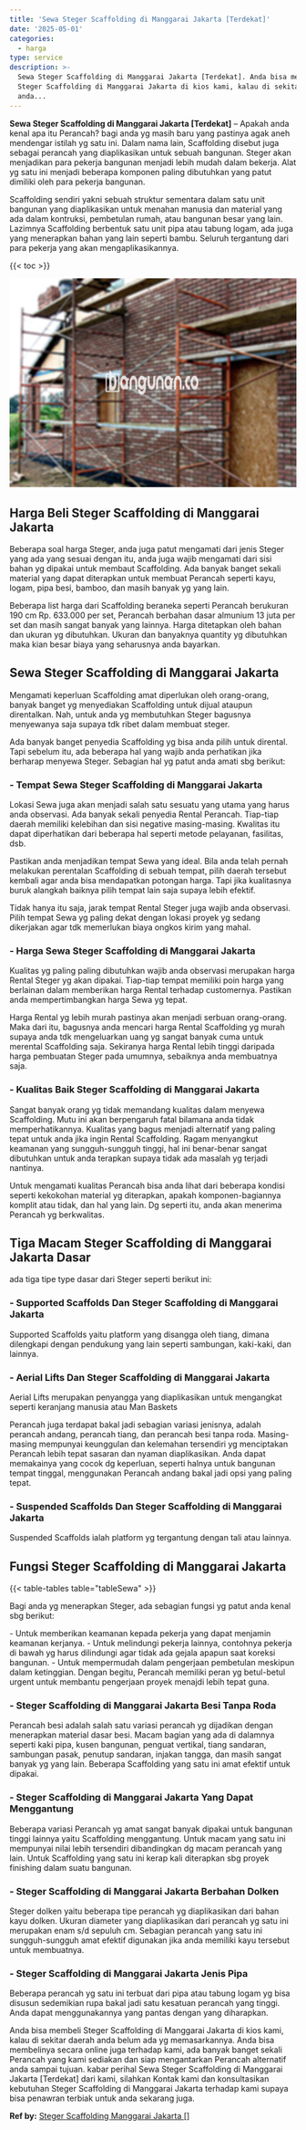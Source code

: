 ```yaml
---
title: 'Sewa Steger Scaffolding di Manggarai Jakarta [Terdekat]'
date: '2025-05-01'
categories:
  - harga
type: service
description: >-
  Sewa Steger Scaffolding di Manggarai Jakarta [Terdekat]. Anda bisa membeli
  Steger Scaffolding di Manggarai Jakarta di kios kami, kalau di sekitar daerah
  anda...
---
```


**Sewa Steger Scaffolding di Manggarai Jakarta \[Terdekat\]** – Apakah anda kenal apa itu Perancah? bagi anda yg masih baru yang pastinya agak aneh mendengar istilah yg satu ini. Dalam nama lain, Scaffolding disebut juga sebagai perancah yang diaplikasikan untuk sebuah bangunan. Steger akan menjadikan para pekerja bangunan menjadi lebih mudah dalam bekerja. Alat yg satu ini menjadi beberapa komponen paling dibutuhkan yang patut dimiliki oleh para pekerja bangunan.

Scaffolding sendiri yakni sebuah struktur sementara dalam satu unit bangunan yang diaplikasikan untuk menahan manusia dan material yang ada dalam kontruksi, pembetulan rumah, atau bangunan besar yang lain. Lazimnya Scaffolding berbentuk satu unit pipa atau tabung logam, ada juga yang menerapkan bahan yang lain seperti bambu. Seluruh tergantung dari para pekerja yang akan mengaplikasikannya.

{{< toc >}}

![Sewa Steger Scaffolding di Manggarai Jakarta [Terdekat]](/images/sewa-scaffolding-steger-20.png)

## Harga Beli Steger Scaffolding di Manggarai Jakarta

Beberapa soal harga Steger, anda juga patut mengamati dari jenis Steger yang ada yang sesuai dengan itu, anda juga wajib mengamati dari sisi bahan yg dipakai untuk membaut Scaffolding. Ada banyak banget sekali material yang dapat diterapkan untuk membuat Perancah seperti kayu, logam, pipa besi, bamboo, dan masih banyak yg yang lain.

Beberapa list harga dari Scaffolding beraneka seperti Perancah berukuran 190 cm Rp. 633.000 per set, Perancah berbahan dasar almunium 13 juta per set dan masih sangat banyak yang lainnya. Harga ditetapkan oleh bahan dan ukuran yg dibutuhkan. Ukuran dan banyaknya quantity yg dibutuhkan maka kian besar biaya yang seharusnya anda bayarkan.

## Sewa Steger Scaffolding di Manggarai Jakarta

Mengamati keperluan Scaffolding amat diperlukan oleh orang-orang, banyak banget yg menyediakan Scaffolding untuk dijual ataupun direntalkan. Nah, untuk anda yg membutuhkan Steger bagusnya menyewanya saja supaya tdk ribet dalam membuat steger.

Ada banyak banget penyedia Scaffolding yg bisa anda pilih untuk dirental. Tapi sebelum itu, ada beberapa hal yang wajib anda perhatikan jika berharap menyewa Steger. Sebagian hal yg patut anda amati sbg berikut:

### \- Tempat Sewa Steger Scaffolding di Manggarai Jakarta

Lokasi Sewa juga akan menjadi salah satu sesuatu yang utama yang harus anda observasi. Ada banyak sekali penyedia Rental Perancah. Tiap-tiap daerah memiliki kelebihan dan sisi negative masing-masing. Kwalitas itu dapat diperhatikan dari beberapa hal seperti metode pelayanan, fasilitas, dsb.

Pastikan anda menjadikan tempat Sewa yang ideal. Bila anda telah pernah melakukan perentalan Scaffolding di sebuah tempat, pilih daerah tersebut kembali agar anda bisa mendapatkan potongan harga. Tapi jika kualitasnya buruk alangkah baiknya pilih tempat lain saja supaya lebih efektif.

Tidak hanya itu saja, jarak tempat Rental Steger juga wajib anda observasi. Pilih tempat Sewa yg paling dekat dengan lokasi proyek yg sedang dikerjakan agar tdk memerlukan biaya ongkos kirim yang mahal.

### \- Harga Sewa Steger Scaffolding di Manggarai Jakarta

Kualitas yg paling paling dibutuhkan wajib anda observasi merupakan harga Rental Steger yg akan dipakai. Tiap-tiap tempat memiliki poin harga yang berlainan dalam memberikan harga Rental terhadap customernya. Pastikan anda mempertimbangkan harga Sewa yg tepat.

Harga Rental yg lebih murah pastinya akan menjadi serbuan orang-orang. Maka dari itu, bagusnya anda mencari harga Rental Scaffolding yg murah supaya anda tdk mengeluarkan uang yg sangat banyak cuma untuk merental Scaffolding saja. Sekiranya harga Rental lebih tinggi daripada harga pembuatan Steger pada umumnya, sebaiknya anda membuatnya saja.

### \- Kualitas Baik Steger Scaffolding di Manggarai Jakarta

Sangat banyak orang yg tidak memandang kualitas dalam menyewa Scaffolding. Mutu ini akan berpengaruh fatal bilamana anda tidak memperhatikannya. Kualitas yang bagus menjadi alternatif yang paling tepat untuk anda jika ingin Rental Scaffolding. Ragam menyangkut keamanan yang sungguh-sungguh tinggi, hal ini benar-benar sangat dibutuhkan untuk anda terapkan supaya tidak ada masalah yg terjadi nantinya.

Untuk mengamati kualitas Perancah bisa anda lihat dari beberapa kondisi seperti kekokohan material yg diterapkan, apakah komponen-bagiannya komplit atau tidak, dan hal yang lain. Dg seperti itu, anda akan menerima Perancah yg berkwalitas.

## Tiga Macam Steger Scaffolding di Manggarai Jakarta Dasar

ada tiga tipe type dasar dari Steger seperti berikut ini:

### \- Supported Scaffolds Dan Steger Scaffolding di Manggarai Jakarta

Supported Scaffolds yaitu platform yang disangga oleh tiang, dimana dilengkapi dengan pendukung yang lain seperti sambungan, kaki-kaki, dan lainnya.

### \- Aerial Lifts Dan Steger Scaffolding di Manggarai Jakarta

Aerial Lifts merupakan penyangga yang diaplikasikan untuk mengangkat seperti keranjang manusia atau Man Baskets

Perancah juga terdapat bakal jadi sebagian variasi jenisnya, adalah perancah andang, perancah tiang, dan perancah besi tanpa roda. Masing-masing mempunyai keunggulan dan kelemahan tersendiri yg menciptakan Perancah lebih tepat sasaran dan nyaman diaplikasikan. Anda dapat memakainya yang cocok dg keperluan, seperti halnya untuk bangunan tempat tinggal, menggunakan Perancah andang bakal jadi opsi yang paling tepat.

### \- Suspended Scaffolds Dan Steger Scaffolding di Manggarai Jakarta

Suspended Scaffolds ialah platform yg tergantung dengan tali atau lainnya.

## Fungsi Steger Scaffolding di Manggarai Jakarta

{{< table-tables table="tableSewa" >}}

Bagi anda yg menerapkan Steger, ada sebagian fungsi yg patut anda kenal sbg berikut:

\- Untuk memberikan keamanan kepada pekerja yang dapat menjamin keamanan kerjanya. - Untuk melindungi pekerja lainnya, contohnya pekerja di bawah yg harus dilindungi agar tidak ada gejala apapun saat koreksi bangunan. - Untuk mempermudah dalam pengerjaan pembetulan meskipun dalam ketinggian. Dengan begitu, Perancah memiliki peran yg betul-betul urgent untuk membantu pengerjaan proyek menajdi lebih tepat guna.

### \- Steger Scaffolding di Manggarai Jakarta Besi Tanpa Roda

Perancah besi adalah salah satu variasi perancah yg dijadikan dengan menerapkan material dasar besi. Macam bagian yang ada di dalamnya seperti kaki pipa, kusen bangunan, penguat vertikal, tiang sandaran, sambungan pasak, penutup sandaran, injakan tangga, dan masih sangat banyak yg yang lain. Beberapa Scaffolding yang satu ini amat efektif untuk dipakai.

### \- Steger Scaffolding di Manggarai Jakarta Yang Dapat Menggantung

Beberapa variasi Perancah yg amat sangat banyak dipakai untuk bangunan tinggi lainnya yaitu Scaffolding menggantung. Untuk macam yang satu ini mempunyai nilai lebih tersendiri dibandingkan dg macam perancah yang lain. Untuk Scaffolding yang satu ini kerap kali diterapkan sbg proyek finishing dalam suatu bangunan.

### \- Steger Scaffolding di Manggarai Jakarta Berbahan Dolken

Steger dolken yaitu beberapa tipe perancah yg diaplikasikan dari bahan kayu dolken. Ukuran diameter yang diaplikasikan dari perancah yg satu ini merupakan enam s/d sepuluh cm. Sebagian perancah yang satu ini sungguh-sungguh amat efektif digunakan jika anda memiliki kayu tersebut untuk membuatnya.

### \- Steger Scaffolding di Manggarai Jakarta Jenis Pipa

Beberapa perancah yg satu ini terbuat dari pipa atau tabung logam yg bisa disusun sedemikian rupa bakal jadi satu kesatuan perancah yang tinggi. Anda dapat menggunakannya yang pantas dengan yang diharapkan.

Anda bisa membeli Steger Scaffolding di Manggarai Jakarta di kios kami, kalau di sekitar daerah anda belum ada yg memasarkannya. Anda bisa membelinya secara online juga terhadap kami, ada banyak banget sekali Perancah yang kami sediakan dan siap mengantarkan Perancah alternatif anda sampai tujuan. kabar perihal Sewa Steger Scaffolding di Manggarai Jakarta \[Terdekat\] dari kami, silahkan Kontak kami dan konsultasikan kebutuhan Steger Scaffolding di Manggarai Jakarta terhadap kami supaya bisa penawran terbiak untuk anda sekarang juga.

**Ref by:** [Steger Scaffolding Manggarai Jakarta []](https://id.wikipedia.org/wiki/Steger)
